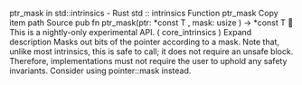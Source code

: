 ptr_mask in std::intrinsics - Rust
std
::
intrinsics
Function
ptr_mask
Copy item path
Source
pub fn ptr_mask<T>(ptr:
*const T
, mask:
usize
) ->
*const T
🔬
This is a nightly-only experimental API. (
core_intrinsics
)
Expand description
Masks out bits of the pointer according to a mask.
Note that, unlike most intrinsics, this is safe to call;
it does not require an
unsafe
block.
Therefore, implementations must not require the user to uphold
any safety invariants.
Consider using
pointer::mask
instead.